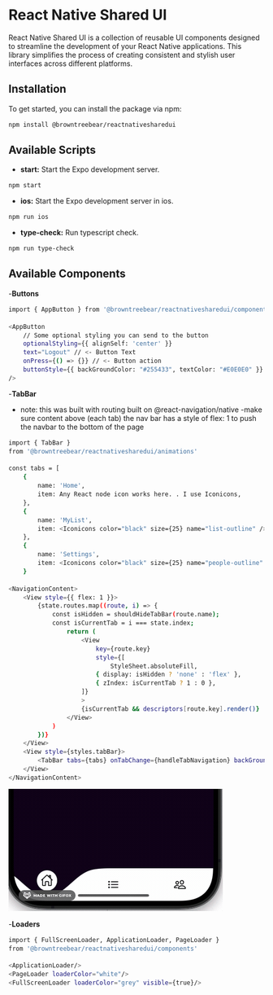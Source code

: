 # React Native Shared UI

React Native Shared UI is a collection of reusable UI components designed to streamline the development of your React Native applications. This library simplifies the process of creating consistent and stylish user interfaces across different platforms.

## Installation

To get started, you can install the package via npm:

```bash
npm install @browntreebear/reactnativesharedui
```

## Available Scripts

- **start:** Start the Expo development server.
```bash
npm start
```

- **ios:** Start the Expo development server in ios.
```bash
npm run ios
```

- **type-check:** Run typescript check.
```bash
npm run type-check
```

## Available Components

-**Buttons**
```bash
import { AppButton } from '@browntreebear/reactnativesharedui/components'

<AppButton 
    // Some optional styling you can send to the button
    optionalStyling={{ alignSelf: 'center' }}  
    text="Logout" // <- Button Text
    onPress={() => {}} // <- Button action
    buttonStyle={{ backGroundColor: "#255433", textColor: "#E0E0E0" }} // <- button style
/>
```

-**TabBar**
- note: this was built with routing built on @react-navigation/native
    -make sure content above (each tab) the nav bar has a style of flex: 1 to push the navbar to the bottom of the page

```bash
import { TabBar } 
from '@browntreebear/reactnativesharedui/animations'

const tabs = [
    {
        name: 'Home',
        item: Any React node icon works here. . I use Iconicons,
    },
    {
        name: 'MyList',
        item: <Iconicons color="black" size={25} name="list-outline" />,
    },
    {
        name: 'Settings',
        item: <Iconicons color="black" size={25} name="people-outline" />,
    }

<NavigationContent>
    <View style={{ flex: 1 }}>
        {state.routes.map((route, i) => {
            const isHidden = shouldHideTabBar(route.name);
            const isCurrentTab = i === state.index;
                return (
                    <View
                        key={route.key}
                        style={[
                            StyleSheet.absoluteFill,
                        { display: isHidden ? 'none' : 'flex' },
                        { zIndex: isCurrentTab ? 1 : 0 },
                    ]}
                    >
                    {isCurrentTab && descriptors[route.key].render()}
                </View>
            )
        })}
    </View>
    <View style={styles.tabBar}>
        <TabBar tabs={tabs} onTabChange={handleTabNavigation} backGroundColor="#10001A" />
    </View>
</NavigationContent>
```

![Tab Navigation Component](./assets/demo/tab_demo.gif)

-**Loaders**
```bash
import { FullScreenLoader, ApplicationLoader, PageLoader } 
from '@browntreebear/reactnativesharedui/components'

<ApplicationLoader/>
<PageLoader loaderColor="white"/>
<FullScreenLoader loaderColor="grey" visible={true}/>
```

